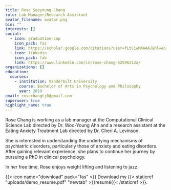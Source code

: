 ```yaml
---
title: Rose Seoyoung Chang
role: Lab Manager/Research Assistant
avatar_filename: avatar.png
bio: ""
interests: []
social:
  - icon: graduation-cap
    icon_pack: fas
    link: https://scholar.google.com/citations?user=fLtCiwMAAAAJ&hl=en
  - icon: linkedin
    icon_pack: fab
    link: https://www.linkedin.com/in/rose-chang-62596212a/
organizations: []
education:
  courses:
    - institution: Vanderbilt University
      course: Bachelor of Arts in Psychology and Philosophy
      year: 2019
email: rosechangtj0@gmail.com
superuser: true
highlight_name: true
---
```

Rose Chang is working as a lab manager at the Computational Clinical Science Lab directed by Dr. Woo-Young Ahn and a research assistant at the Eating Anxiety Treatment Lab directed by Dr. Cheri A. Levinson.

She is interested in understanding the underlying mechanisms of psychiatric disorders, particularly those of anxiety and eating disorders. After gaining relevant experience, she plans to continue her journey by pursuing a PhD in clinical psychology.

In her free time, Rose enjoys weight lifting and listening to jazz.

{{< icon name="download" pack="fas" >}} Download my {{< staticref "uploads/demo_resume.pdf" "newtab" >}}resumé{{< /staticref >}}.